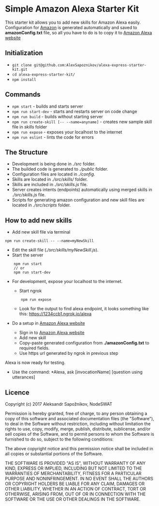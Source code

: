 # Simple Amazon Alexa Starter Kit

This starter kit allows you to add new skills for Amazon Alexa easily. <br>
Configuration for <a href="https://developer.amazon.com/alexa">Amazon</a>
is generated automatically and saved to **amazonConfig.txt** file,
so all you have to do is to copy it to <a href="https://developer.amazon.com/alexa">Amazon Alexa website</a>

## Initialization
- ```git clone git@github.com:AlexSapoznikov/alexa-express-starter-kit.git```
- ```cd alexa-express-starter-kit/```
- ```npm install```

## Commands
- ```npm start``` - builds and starts server
- ```npm run start-dev``` - starts and restarts server on code change
- ```npm run build``` - builds without starting server
- ```npm run create-skill [-- --name=anyname]``` - creates new sample skill file in *skills* folder
- ```npm run expose``` - exposes your localhost to the internet
- ```npm run eslint``` - lints the code for errors

## The Structure

- Development is being done in *./src* folder.
- The builded code is generated to *./public* folder.
- Configuration files are located in *./config*.
- Skills are located in *./src/skills/* folder.
- Skills are included in *./src/skills.js* file.
- Server creates intents (endpoints) automatically using merged skills in *./src/skills.js* file.
- Scripts for generating amazon configuration and new skill files are located in *./src/scripts* folder.

## How to add new skills

- Add new skill file via terminal
```
npm run create-skill -- --name=myNewSkill
```
- Edit the skill file (*./src/skills/myNewSkill.js*).
- Start the server
```
    npm run start
    // or
    npm run start-dev
```

- For development, expose your localhost to the internet.
    - Start ngrok
    ```
        npm run expose
    ```
    - Look for the output to find alexa endpoint, it looks something like this: https://1234ccb1.ngrok.io/alexa

- Do a setup in <a href="https://developer.amazon.com/alexa">Amazon Alexa website</a>
    - Sign in to <a href="https://developer.amazon.com/alexa">Amazon Alexa website</a>
    - Add new skill
    - Copy-paste generated configuration from **./amazonConfig.txt** to required fields.
    - Use https url generated by ngrok in previous step
    
Alexa is now ready for testing.
- Use the command: *Alexa, ask [invocationName] [question using utterances]

## Licence

Copyright (c) 2017 Aleksandr Sapožnikov, NodeSWAT

Permission is hereby granted, free of charge, to any person obtaining a copy
of this software and associated documentation files (the "Software"), to deal
in the Software without restriction, including without limitation the rights
to use, copy, modify, merge, publish, distribute, sublicense, and/or sell
copies of the Software, and to permit persons to whom the Software is
furnished to do so, subject to the following conditions:

The above copyright notice and this permission notice shall be included in all
copies or substantial portions of the Software.

THE SOFTWARE IS PROVIDED "AS IS", WITHOUT WARRANTY OF ANY KIND, EXPRESS OR
IMPLIED, INCLUDING BUT NOT LIMITED TO THE WARRANTIES OF MERCHANTABILITY,
FITNESS FOR A PARTICULAR PURPOSE AND NONINFRINGEMENT. IN NO EVENT SHALL THE
AUTHORS OR COPYRIGHT HOLDERS BE LIABLE FOR ANY CLAIM, DAMAGES OR OTHER
LIABILITY, WHETHER IN AN ACTION OF CONTRACT, TORT OR OTHERWISE, ARISING FROM,
OUT OF OR IN CONNECTION WITH THE SOFTWARE OR THE USE OR OTHER DEALINGS IN THE
SOFTWARE.
